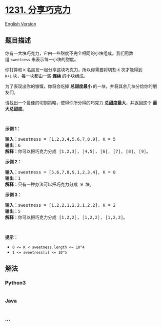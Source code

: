 # [1231. 分享巧克力](https://leetcode-cn.com/problems/divide-chocolate)

[English Version](/solution/1200-1299/1231.Divide%20Chocolate/README_EN.md)

## 题目描述

<!-- 这里写题目描述 -->
<p>你有一大块巧克力，它由一些甜度不完全相同的小块组成。我们用数组 <code>sweetness</code> 来表示每一小块的甜度。</p>

<p>你打算和 <code>K</code> 名朋友一起分享这块巧克力，所以你需要将切割 <code>K</code> 次才能得到 <code>K+1</code> 块，每一块都由一些 <strong>连续 </strong>的小块组成。</p>

<p>为了表现出你的慷慨，你将会吃掉 <strong>总甜度最小</strong> 的一块，并将其余几块分给你的朋友们。</p>

<p>请找出一个最佳的切割策略，使得你所分得的巧克力 <strong>总甜度最大</strong>，并返回这个 <strong>最大总甜度</strong>。</p>

<p> </p>

<p><strong>示例 1：</strong></p>

<pre><strong>输入：</strong>sweetness = [1,2,3,4,5,6,7,8,9], K = 5
<strong>输出：</strong>6
<strong>解释：</strong>你可以把巧克力分成 [1,2,3], [4,5], [6], [7], [8], [9]。
</pre>

<p><strong>示例 2：</strong></p>

<pre><strong>输入：</strong>sweetness = [5,6,7,8,9,1,2,3,4], K = 8
<strong>输出：</strong>1
<strong>解释：</strong>只有一种办法可以把巧克力分成 9 块。
</pre>

<p><strong>示例 3：</strong></p>

<pre><strong>输入：</strong>sweetness = [1,2,2,1,2,2,1,2,2], K = 2
<strong>输出：</strong>5
<strong>解释：</strong>你可以把巧克力分成 [1,2,2], [1,2,2], [1,2,2]。
</pre>

<p> </p>

<p><strong>提示：</strong></p>

<ul>
	<li><code>0 <= K < sweetness.length <= 10^4</code></li>
	<li><code>1 <= sweetness[i] <= 10^5</code></li>
</ul>

## 解法

<!-- 这里可写通用的实现逻辑 -->

<!-- tabs:start -->

### **Python3**

<!-- 这里可写当前语言的特殊实现逻辑 -->

```python

```

### **Java**

<!-- 这里可写当前语言的特殊实现逻辑 -->

```java

```

### **...**

```

```

<!-- tabs:end -->
